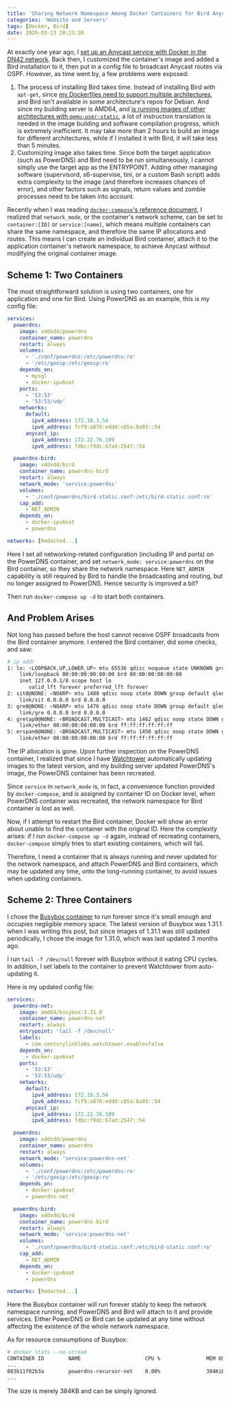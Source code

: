 ```yaml
---
title: 'Sharing Network Namespace Among Docker Containers for Bird Anycasting'
categories: 'Website and Servers'
tags: [Docker, Bird]
date: 2020-03-13 20:23:20
---
```


At exactly one year ago, I
[set up an Anycast service with Docker in the DN42 network](/en/article/modify-website/dn42-docker-anycast-dns.lantian).
Back then, I customized the container's image and added a Bird installation to
it, then put in a config file to broadcast Anycast routes via OSPF. However, as
time went by, a few problems were exposed:

1. The process of installing Bird takes time. Instead of installing Bird with
   `apt-get`, since
   [my Dockerfiles need to support multiple architectures](/en/article/modify-website/gpp-preprocess-dockerfile-include-if.lantian),
   and Bird isn't available in some architecture's repos for Debian. And since
   my building server is AMD64, and
   [is running images of other architectures with `qemu-user-static`](/en/article/modify-computer/build-arm-docker-image-on-x86-docker-hub-travis-automatic-build.lantian),
   a lot of instruction translation is needed in the image building and software
   compilation progress, which is extremely inefficient. It may take more than 2
   hours to build an image for different architectures, while if I installed it
   with Bird, it will take less than 5 minutes.
2. Customizing image also takes time. Since both the target application (such as
   PowerDNS) and Bird need to be run simultaneously, I cannot simply use the
   target app as the ENTRYPOINT. Adding other managing software (supervisord,
   s6-supervise, tini, or a custom Bash script) adds extra complexity to the
   image (and therefore increases chances of error), and other factors such as
   signals, return values and zombie processes need to be taken into account.

Recently when I was reading
[`docker-compose`'s reference document](https://docs.docker.com/compose/compose-file/compose-file-v2/),
I realized that `network_mode`, or the container's network scheme, can be set to
`container:[ID]` or `service:[name]`, which means multiple containers can share
the same namespace, and therefore the same IP allocations and routes. This means
I can create an individual Bird container, attach it to the application
container's network namespace, to achieve Anycast without modifying the original
container image.

## Scheme 1: Two Containers

The most straightforward solution is using two containers, one for application
and one for Bird. Using PowerDNS as an example, this is my config file:

```yaml
services:
  powerdns:
    image: xddxdd/powerdns
    container_name: powerdns
    restart: always
    volumes:
      - './conf/powerdns:/etc/powerdns:ro'
      - '/etc/geoip:/etc/geoip:ro'
    depends_on:
      - mysql
      - docker-ipv6nat
    ports:
      - '53:53'
      - '53:53/udp'
    networks:
      default:
        ipv4_address: 172.18.3.54
        ipv6_address: fcf9:a876:eddd:c85a:8a93::54
      anycast_ip:
        ipv4_address: 172.22.76.109
        ipv6_address: fdbc:f9dc:67ad:2547::54

  powerdns-bird:
    image: xddxdd/bird
    container_name: powerdns-bird
    restart: always
    network_mode: 'service:powerdns'
    volumes:
      - './conf/powerdns/bird-static.conf:/etc/bird-static.conf:ro'
    cap_add:
      - NET_ADMIN
    depends_on:
      - docker-ipv6nat
      - powerdns

networks: [Redacted...]
```

Here I set all networking-related configuration (including IP and ports) on the
PowerDNS container, and set `network_mode: service:powerdns` on the Bird
container, so they share the network namespace. Here `NET_ADMIN` capability is
still required by Bird to handle the broadcasting and routing, but no longer
assigned to PowerDNS. Hence security is improved a bit?

Then run `docker-compose up -d` to start both containers.

## And Problem Arises

Not long has passed before the host cannot receive OSPF broadcasts from the Bird
container anymore. I entered the Bird container, did some checks, and saw:

```bash
# ip addr
1: lo: <LOOPBACK,UP,LOWER_UP> mtu 65536 qdisc noqueue state UNKNOWN group default qlen 1000
    link/loopback 00:00:00:00:00:00 brd 00:00:00:00:00:00
    inet 127.0.0.1/8 scope host lo
       valid_lft forever preferred_lft forever
2: sit0@NONE: <NOARP> mtu 1480 qdisc noop state DOWN group default qlen 1000
    link/sit 0.0.0.0 brd 0.0.0.0
3: gre0@NONE: <NOARP> mtu 1476 qdisc noop state DOWN group default qlen 1000
    link/gre 0.0.0.0 brd 0.0.0.0
4: gretap0@NONE: <BROADCAST,MULTICAST> mtu 1462 qdisc noop state DOWN group default qlen 1000
    link/ether 00:00:00:00:00:00 brd ff:ff:ff:ff:ff:ff
5: erspan0@NONE: <BROADCAST,MULTICAST> mtu 1450 qdisc noop state DOWN group default qlen 1000
    link/ether 00:00:00:00:00:00 brd ff:ff:ff:ff:ff:ff
```

The IP allocation is gone. Upon further inspection on the PowerDNS container, I
realized that since I have
[Watchtower](https://github.com/containrrr/watchtower) automatically updating
images to the latest version, and my building server updated PowerDNS's image,
the PowerDNS container has been recreated.

Since `service` in `network_mode` is, in fact, a convenience function provided
by `docker-compose`, and is assigned by container ID on Docker level, when
PowerDNS container was recreated, the network namespace for Bird container is
lost as well.

Now, if I attempt to restart the Bird container, Docker will show an error about
unable to find the container with the original ID. Here the complexity arises:
if I run `docker-compose up -d` again, instead of recreating containers,
`docker-compose` simply tries to start existing containers, which will fail.

Therefore, I need a container that is always running and never updated for the
network namespace, and attach PowerDNS and Bird containers, which may be updated
any time, onto the long-running container, to avoid issues when updating
containers.

## Scheme 2: Three Containers

I chose the [Busybox container](https://hub.docker.com/_/busybox?tab=tags) to
run forever since it's small enough and occupies negligible memory space. The
latest version of Busybox was 1.31.1 when I was writing this post, but since
images of 1.31.1 was still updated periodically, I chose the image for 1.31.0,
which was last updated 3 months ago.

I run `tail -f /dev/null` forever with Busybox without it eating CPU cycles. In
addition, I set labels to the container to prevent Watchtower from auto-updating
it.

Here is my updated config file:

```yaml
services:
  powerdns-net:
    image: amd64/busybox:1.31.0
    container_name: powerdns-net
    restart: always
    entrypoint: 'tail -f /dev/null'
    labels:
      - com.centurylinklabs.watchtower.enable=false
    depends_on:
      - docker-ipv6nat
    ports:
      - '53:53'
      - '53:53/udp'
    networks:
      default:
        ipv4_address: 172.18.3.54
        ipv6_address: fcf9:a876:eddd:c85a:8a93::54
      anycast_ip:
        ipv4_address: 172.22.76.109
        ipv6_address: fdbc:f9dc:67ad:2547::54

  powerdns:
    image: xddxdd/powerdns
    container_name: powerdns
    restart: always
    network_mode: 'service:powerdns-net'
    volumes:
      - './conf/powerdns:/etc/powerdns:ro'
      - '/etc/geoip:/etc/geoip:ro'
    depends_on:
      - docker-ipv6nat
      - powerdns-net

  powerdns-bird:
    image: xddxdd/bird
    container_name: powerdns-bird
    restart: always
    network_mode: 'service:powerdns-net'
    volumes:
      - './conf/powerdns/bird-static.conf:/etc/bird-static.conf:ro'
    cap_add:
      - NET_ADMIN
    depends_on:
      - docker-ipv6nat
      - powerdns

networks: [Redacted...]
```

Here the Busybox container will run forever stably to keep the network namespace
running, and PowerDNS and Bird will attach to it and provide services. Either
PowerDNS or Bird can be updated at any time without affecting the existence of
the whole network namespace.

As for resource consumptions of Busybox:

```bash
# docker stats --no-stream
CONTAINER ID        NAME                     CPU %               MEM USAGE / LIMIT   MEM %               NET I/O             BLOCK I/O           PIDS
...
803b11f02b3a        powerdns-recursor-net    0.00%               384KiB / 734MiB     0.05%               10.3MB / 3.98MB     1.43MB / 0B         1
...
```

The size is merely 384KB and can be simply ignored.
